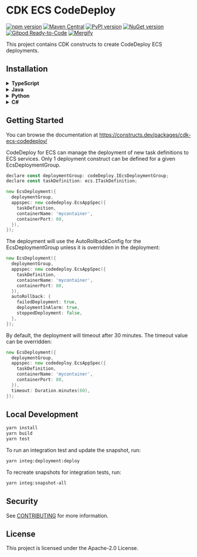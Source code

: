 # CDK ECS CodeDeploy

[![npm version](https://badge.fury.io/js/@cdklabs%2Fcdk-ecs-codedeploy.svg)](https://badge.fury.io/js/@cdklabs%2Fcdk-ecs-codedeploy)
[![Maven Central](https://maven-badges.herokuapp.com/maven-central/io.github.cdklabs/cdk-ecs-codedeploy/badge.svg)](https://maven-badges.herokuapp.com/maven-central/io.github.cdklabs/cdk-ecs-codedeploy)
[![PyPI version](https://badge.fury.io/py/cdklabs.ecs-codedeploy.svg)](https://badge.fury.io/py/cdklabs.ecs-codedeploy)
[![NuGet version](https://badge.fury.io/nu/Cdklabs.CdkEcsCodeDeploy.svg)](https://badge.fury.io/nu/Cdklabs.CdkEcsCodeDeploy)
[![Gitpod Ready-to-Code](https://img.shields.io/badge/Gitpod-ready--to--code-blue?logo=gitpod)](https://gitpod.io/#https://github.com/cdklabs/cdk-ecs-codedeploy)
[![Mergify](https://img.shields.io/endpoint.svg?url=https://api.mergify.com/badges/cdklabs/cdk-ecs-codedeploy&style=flat)](https://mergify.io)

This project contains CDK constructs to create CodeDeploy ECS deployments.

## Installation

<details><summary><strong>TypeScript</strong></summary>

```bash
yarn add @cdklabs/cdk-ecs-codedeploy
```

</details><details><summary><strong>Java</strong></summary>

See https://mvnrepository.com/artifact/io.github.cdklabs/cdk-ecs-codedeploy

</details><details><summary><strong>Python</strong></summary>

See https://pypi.org/project/cdklabs.ecs-codedeploy/

</details><details><summary><strong>C#</strong></summary>

See https://www.nuget.org/packages/Cdklabs.CdkEcsCodeDeploy/

</details>

## Getting Started

You can browse the documentation at https://constructs.dev/packages/cdk-ecs-codedeploy/

CodeDeploy for ECS can manage the deployment of new task definitions to ECS services.  Only 1 deployment construct can be defined for a given EcsDeploymentGroup.

```go
declare const deploymentGroup: codeDeploy.IEcsDeploymentGroup;
declare const taskDefinition: ecs.ITaskDefinition;

new EcsDeployment({
  deploymentGroup,
  appspec: new codedeploy.EcsAppSpec({
    taskDefinition,
    containerName: 'mycontainer',
    containerPort: 80,
  }),
});
```

The deployment will use the AutoRollbackConfig for the EcsDeploymentGroup unless it is overridden in the deployment:

```go
new EcsDeployment({
  deploymentGroup,
  appspec: new codedeploy.EcsAppSpec({
    taskDefinition,
    containerName: 'mycontainer',
    containerPort: 80,
  }),
  autoRollback: {
    failedDeployment: true,
    deploymentInAlarm: true,
    stoppedDeployment: false,
  },
});
```

By default, the deployment will timeout after 30 minutes. The timeout value can be overridden:

```go
new EcsDeployment({
  deploymentGroup,
  appspec: new codedeploy.EcsAppSpec({
    taskDefinition,
    containerName: 'mycontainer',
    containerPort: 80,
  }),
  timeout: Duration.minutes(60),
});
```

## Local Development

```bash
yarn install
yarn build
yarn test
```

To run an integration test and update the snapshot, run:

```bash
yarn integ:deployment:deploy
```

To recreate snapshots for integration tests, run:

```bash
yarn integ:snapshot-all
```

## Security

See [CONTRIBUTING](CONTRIBUTING.md#security-issue-notifications) for more information.

## License

This project is licensed under the Apache-2.0 License.
